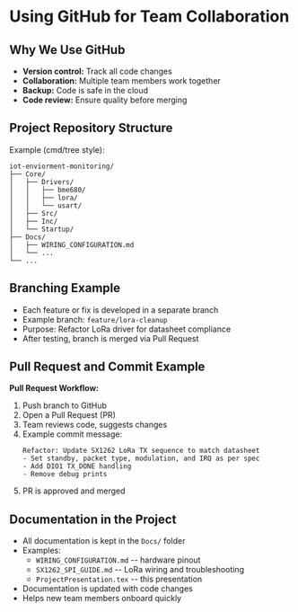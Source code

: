 # Using GitHub for Team Collaboration

## Why We Use GitHub
- **Version control:** Track all code changes
- **Collaboration:** Multiple team members work together
- **Backup:** Code is safe in the cloud
- **Code review:** Ensure quality before merging

## Project Repository Structure

Example (cmd/tree style):
```
iot-enviorment-monitoring/
├── Core/
│   ├── Drivers/
│   │   ├── bme680/
│   │   ├── lora/
│   │   └── usart/
│   ├── Src/
│   ├── Inc/
│   └── Startup/
├── Docs/
│   ├── WIRING_CONFIGURATION.md
│   └── ...
└── ...
```

## Branching Example
- Each feature or fix is developed in a separate branch
- Example branch: `feature/lora-cleanup`
- Purpose: Refactor LoRa driver for datasheet compliance
- After testing, branch is merged via Pull Request

## Pull Request and Commit Example
**Pull Request Workflow:**
1. Push branch to GitHub
2. Open a Pull Request (PR)
3. Team reviews code, suggests changes
4. Example commit message:
   ```
   Refactor: Update SX1262 LoRa TX sequence to match datasheet
   - Set standby, packet type, modulation, and IRQ as per spec
   - Add DIO1 TX_DONE handling
   - Remove debug prints
   ```
5. PR is approved and merged

## Documentation in the Project
- All documentation is kept in the `Docs/` folder
- Examples:
  - `WIRING_CONFIGURATION.md` -- hardware pinout
  - `SX1262_SPI_GUIDE.md` -- LoRa wiring and troubleshooting
  - `ProjectPresentation.tex` -- this presentation
- Documentation is updated with code changes
- Helps new team members onboard quickly 